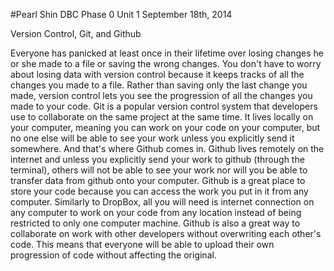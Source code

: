 #Pearl Shin
DBC Phase 0 Unit 1
September 18th, 2014

Version Control, Git, and Github


Everyone has panicked at least once in their lifetime over losing changes he or she made to a file or saving the wrong changes. You don't have to worry about losing data with version control because it keeps tracks of all the changes you made to a file. Rather than saving only the last change you made, version control lets you see the progression of all the changes you made to your code. Git is a popular version control system that developers use to collaborate on the same project at the same time. It lives locally on your computer, meaning you can work on your code on your computer, but no one else will be able to see your work unless you explicitly send it somewhere. And that's where Github comes in. Github lives remotely on the internet and unless you explicitly send your work to github (through the terminal), others will not be able to see your work nor will you be able to transfer data from github onto your computer. Github is a great place to store your code because you can access the work you put in it from any computer. Similarly to DropBox, all you will need is internet connection on any computer to work on your code from any location instead of being restricted to only one computer machine. Github is also a great way to collaborate on work with other developers without overwriting each other's code. This means that everyone will be able to upload their own progression of code without affecting the original.

